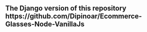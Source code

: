 <h2>The Django version of this repository https://github.com/Dipinoar/Ecommerce-Glasses-Node-VanillaJs</h2>
